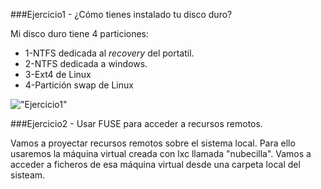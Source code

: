 ###Ejercicio1 - ¿Cómo tienes instalado tu disco duro?

Mi disco duro tiene 4 particiones:

* 1-NTFS dedicada al *recovery* del portatil.
* 2-NTFS dedicada a windows.
* 3-Ext4 de Linux
* 4-Partición swap de Linux


!["Ejercicio1"](https://raw.github.com/rogegg/IV-GII-13-14/master/Tema3/capturas/ej1b.png)





###Ejercicio2 - Usar FUSE para acceder a recursos remotos.

Vamos a proyectar recursos remotos sobre el sistema local. Para ello usaremos la máquina virtual creada con lxc llamada "nubecilla". Vamos a acceder a ficheros de esa máquina virtual desde una carpeta local del sisteam.



